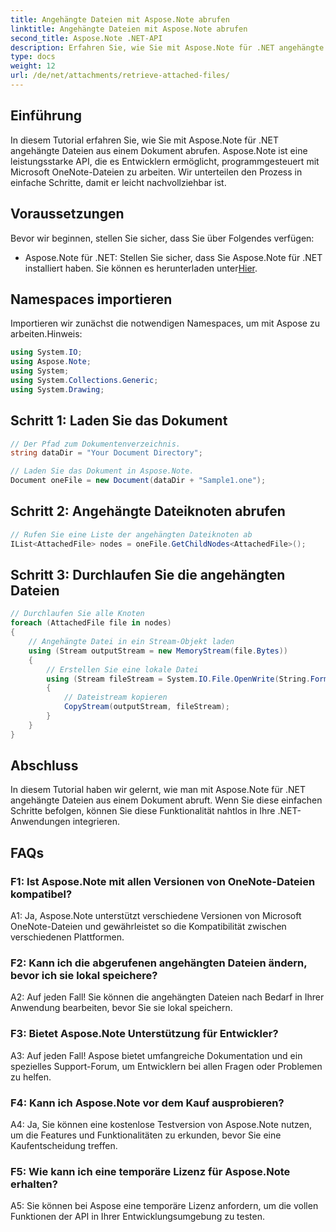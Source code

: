 ```yaml
---
title: Angehängte Dateien mit Aspose.Note abrufen
linktitle: Angehängte Dateien mit Aspose.Note abrufen
second_title: Aspose.Note .NET-API
description: Erfahren Sie, wie Sie mit Aspose.Note für .NET angehängte Dateien aus Microsoft OneNote-Dokumenten abrufen. Befolgen Sie die Schritte zum Laden, Abrufen von Knoten und Durchlaufen von Anhängen.
type: docs
weight: 12
url: /de/net/attachments/retrieve-attached-files/
---
```

## Einführung

In diesem Tutorial erfahren Sie, wie Sie mit Aspose.Note für .NET angehängte Dateien aus einem Dokument abrufen. Aspose.Note ist eine leistungsstarke API, die es Entwicklern ermöglicht, programmgesteuert mit Microsoft OneNote-Dateien zu arbeiten. Wir unterteilen den Prozess in einfache Schritte, damit er leicht nachvollziehbar ist.

## Voraussetzungen

Bevor wir beginnen, stellen Sie sicher, dass Sie über Folgendes verfügen:

-  Aspose.Note für .NET: Stellen Sie sicher, dass Sie Aspose.Note für .NET installiert haben. Sie können es herunterladen unter[Hier](https://releases.aspose.com/note/net/).

## Namespaces importieren

Importieren wir zunächst die notwendigen Namespaces, um mit Aspose zu arbeiten.Hinweis:

```csharp
using System.IO;
using Aspose.Note;
using System;
using System.Collections.Generic;
using System.Drawing;
```

## Schritt 1: Laden Sie das Dokument

```csharp
// Der Pfad zum Dokumentenverzeichnis.
string dataDir = "Your Document Directory";

// Laden Sie das Dokument in Aspose.Note.
Document oneFile = new Document(dataDir + "Sample1.one");
```

## Schritt 2: Angehängte Dateiknoten abrufen

```csharp
// Rufen Sie eine Liste der angehängten Dateiknoten ab
IList<AttachedFile> nodes = oneFile.GetChildNodes<AttachedFile>();
```

## Schritt 3: Durchlaufen Sie die angehängten Dateien

```csharp
// Durchlaufen Sie alle Knoten
foreach (AttachedFile file in nodes)
{
    // Angehängte Datei in ein Stream-Objekt laden
    using (Stream outputStream = new MemoryStream(file.Bytes))
    {
        // Erstellen Sie eine lokale Datei
        using (Stream fileStream = System.IO.File.OpenWrite(String.Format(dataDir + file.FileName)))
        {
            // Dateistream kopieren
            CopyStream(outputStream, fileStream);
        }
    }
}
```

## Abschluss

In diesem Tutorial haben wir gelernt, wie man mit Aspose.Note für .NET angehängte Dateien aus einem Dokument abruft. Wenn Sie diese einfachen Schritte befolgen, können Sie diese Funktionalität nahtlos in Ihre .NET-Anwendungen integrieren.

## FAQs

### F1: Ist Aspose.Note mit allen Versionen von OneNote-Dateien kompatibel?

A1: Ja, Aspose.Note unterstützt verschiedene Versionen von Microsoft OneNote-Dateien und gewährleistet so die Kompatibilität zwischen verschiedenen Plattformen.

### F2: Kann ich die abgerufenen angehängten Dateien ändern, bevor ich sie lokal speichere?

A2: Auf jeden Fall! Sie können die angehängten Dateien nach Bedarf in Ihrer Anwendung bearbeiten, bevor Sie sie lokal speichern.

### F3: Bietet Aspose.Note Unterstützung für Entwickler?

A3: Auf jeden Fall! Aspose bietet umfangreiche Dokumentation und ein spezielles Support-Forum, um Entwicklern bei allen Fragen oder Problemen zu helfen.

### F4: Kann ich Aspose.Note vor dem Kauf ausprobieren?

A4: Ja, Sie können eine kostenlose Testversion von Aspose.Note nutzen, um die Features und Funktionalitäten zu erkunden, bevor Sie eine Kaufentscheidung treffen.

### F5: Wie kann ich eine temporäre Lizenz für Aspose.Note erhalten?

A5: Sie können bei Aspose eine temporäre Lizenz anfordern, um die vollen Funktionen der API in Ihrer Entwicklungsumgebung zu testen.